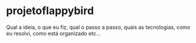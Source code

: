 # projetoflappybird
 Qual a ideia, o que eu fiz, qual o passo a passo, quais as tecnologias, como eu resolvi, como está organizado etc...
